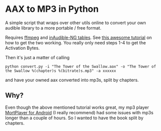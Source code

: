 # AAX to MP3 in Python

A simple script that wraps over other utils online to convert your own audible library to a more portable / free format.

Requires [ffmpeg](https://ffmpeg.zeranoe.com/builds/) and [inAudible-NG tables](https://github.com/inAudible-NG/tables/).
See [this awesome tutorial](https://wphelp365.com/blog/ultimate-guide-downloading-converting-aax-mp3/) on how to get the
two working. You really only need steps 1-4 to get the Activation Bytes.

Then it's just a matter of calling

```
python convert.py -i "The Tower of the Swallow.aax" -o "The Tower of the Swallow %(chapter)s %(bitrate)s.mp3" -a xxxxxx
```

and have your owned aax converted into mp3s, split by chapters.

## Why?

Even though the above mentioned tutorial works great, my mp3 player 
[MortPlayer for Android](https://play.google.com/store/apps/details?id=de.stohelit.audiobookplayer&hl=en) (I really 
recommend) had some issues with mp3s longer than a couple of hours. So I wanted to have the book split by chapters.